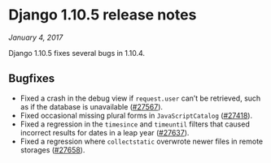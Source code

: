 # Django 1.10.5 release notes

*January 4, 2017*

Django 1.10.5 fixes several bugs in 1.10.4.

## Bugfixes

* Fixed a crash in the debug view if `request.user` can’t be retrieved, such
  as if the database is unavailable ([#27567](https://code.djangoproject.com/ticket/27567)).
* Fixed occasional missing plural forms in `JavaScriptCatalog`
  ([#27418](https://code.djangoproject.com/ticket/27418)).
* Fixed a regression in the `timesince` and `timeuntil` filters that caused
  incorrect results for dates in a leap year ([#27637](https://code.djangoproject.com/ticket/27637)).
* Fixed a regression where `collectstatic` overwrote newer files in remote
  storages ([#27658](https://code.djangoproject.com/ticket/27658)).
